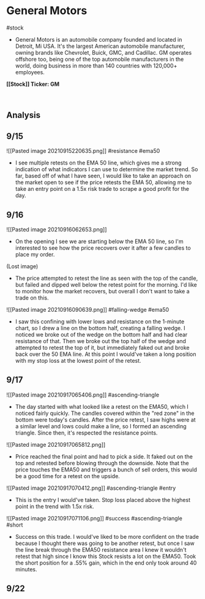 # General Motors
#stock
- General Motors is an automobile company founded and located in Detroit, Mi USA. It's the largest American automobile manufacturer, owning brands like Chevrolet, Buick, GMC, and Cadillac. GM operates offshore too, being one of the top automobile manufacturers in the world, doing business in more than 140 countries with 120,000+ employees. 

**[[Stock]] Ticker: GM**

<br>

<h2>Analysis</h2>

## 9/15
![[Pasted image 20210915220635.png]]
#resistance #ema50

- I see multiple retests on the EMA 50 line, which gives me a strong indication of what indicators I can use to determine the market trend. So far, based off of what I have seen, I would like to take an approach on the market open to see if the price retests the EMA 50, allowing me to take an entry point on a 1.5x risk trade to scrape a good profit for the day.

## 9/16
![[Pasted image 20210916062653.png]]

- On the opening I see we are starting below the EMA 50 line, so I'm interested to see how the price recovers over it after a few candles to place my order.

(Lost image)
- The price attempted to retest the line as seen with the top of the candle, but failed and dipped well below the retest point for the morning. I'd like to monitor how the market recovers, but overall I don't want to take a trade on this. 

![[Pasted image 20210916090639.png]]
#falling-wedge #ema50 
- I saw this confining with lower lows and resistance on the 1-minute chart, so I drew a line on the bottom half, creating a falling wedge. I noticed we broke out of the wedge on the bottom half and had clear resistance of that. Then we broke out the top half of the wedge and attempted to retest the top of it, but immediately faked out and broke back over the 50 EMA line. At this point I would've taken a long position with my stop loss at the lowest point of the retest.

## 9/17
![[Pasted image 20210917065406.png]]
#ascending-triangle 
- The day started with what looked like a retest on the EMA50, which I noticed fairly quickly. The candles covered within the "red zone" in the bottom were today's candles. After the price retest, I saw highs were at a similar level and lows could make a line, so I formed an ascending triangle. Since then, it's respected the resistance points.


![[Pasted image 20210917065812.png]]
- Price reached the final point and had to pick a side. It faked out on the top and retested before blowing through the downside. Note that the price touches the EMA50 and triggers a bunch of sell orders, this would be a good time for a retest on the upside.

![[Pasted image 20210917070412.png]]
#ascending-triangle #entry 
- This is the entry I would've taken. Stop loss placed above the highest point in the trend with 1.5x risk. 

![[Pasted image 20210917071106.png]]
#success #ascending-triangle #short
- Success on this trade. I would've liked to be more confident on the trade because I thought there was going to be another retest, but once I saw the line break through the EMA50 resistance area I knew it wouldn't retest that high since I know this Stock resists a lot on the EMA50. Took the short position for a .55% gain, which in the end only took around 40 minutes.

## 9/22